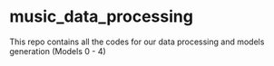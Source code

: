 # music_data_processing
This repo contains all the codes for our data processing and models generation (Models 0 - 4)
